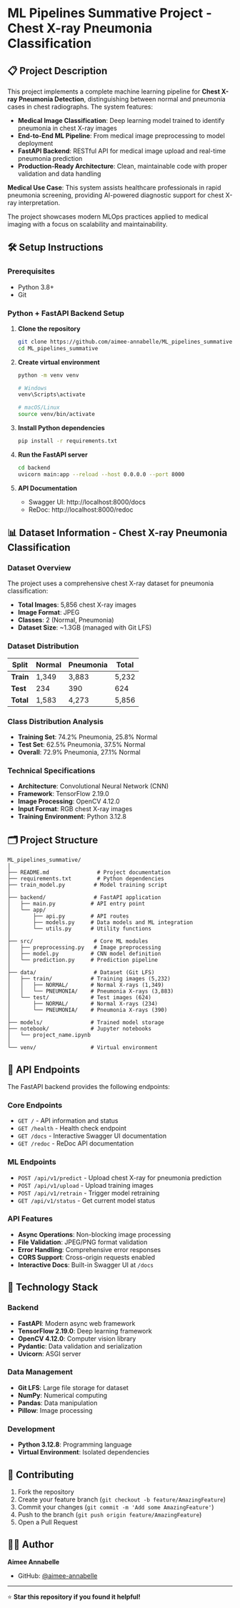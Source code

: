 # ML Pipelines Summative Project - Chest X-ray Pneumonia Classification

## 📋 Project Description

This project implements a complete machine learning pipeline for **Chest X-ray Pneumonia Detection**, distinguishing between normal and pneumonia cases in chest radiographs. The system features:

- **Medical Image Classification**: Deep learning model trained to identify pneumonia in chest X-ray images
- **End-to-End ML Pipeline**: From medical image preprocessing to model deployment
- **FastAPI Backend**: RESTful API for medical image upload and real-time pneumonia prediction
- **Production-Ready Architecture**: Clean, maintainable code with proper validation and data handling

**Medical Use Case**: This system assists healthcare professionals in rapid pneumonia screening, providing AI-powered diagnostic support for chest X-ray interpretation.

The project showcases modern MLOps practices applied to medical imaging with a focus on scalability and maintainability.

## 🛠️ Setup Instructions

### Prerequisites

- Python 3.8+
- Git

### Python + FastAPI Backend Setup

1. **Clone the repository**

   ```bash
   git clone https://github.com/aimee-annabelle/ML_pipelines_summative.git
   cd ML_pipelines_summative
   ```

2. **Create virtual environment**

   ```bash
   python -m venv venv

   # Windows
   venv\Scripts\activate

   # macOS/Linux
   source venv/bin/activate
   ```

3. **Install Python dependencies**

   ```bash
   pip install -r requirements.txt
   ```

4. **Run the FastAPI server**

   ```bash
   cd backend
   uvicorn main:app --reload --host 0.0.0.0 --port 8000
   ```

5. **API Documentation**
   - Swagger UI: http://localhost:8000/docs
   - ReDoc: http://localhost:8000/redoc

## 📊 Dataset Information - Chest X-ray Pneumonia Classification

### Dataset Overview

The project uses a comprehensive chest X-ray dataset for pneumonia classification:

- **Total Images**: 5,856 chest X-ray images
- **Image Format**: JPEG
- **Classes**: 2 (Normal, Pneumonia)
- **Dataset Size**: ~1.3GB (managed with Git LFS)

### Dataset Distribution

| Split     | Normal | Pneumonia | Total |
| --------- | ------ | --------- | ----- |
| **Train** | 1,349  | 3,883     | 5,232 |
| **Test**  | 234    | 390       | 624   |
| **Total** | 1,583  | 4,273     | 5,856 |

### Class Distribution Analysis

- **Training Set**: 74.2% Pneumonia, 25.8% Normal
- **Test Set**: 62.5% Pneumonia, 37.5% Normal
- **Overall**: 72.9% Pneumonia, 27.1% Normal

### Technical Specifications

- **Architecture**: Convolutional Neural Network (CNN)
- **Framework**: TensorFlow 2.19.0
- **Image Processing**: OpenCV 4.12.0
- **Input Format**: RGB chest X-ray images
- **Training Environment**: Python 3.12.8

## 🗂️ Project Structure

```
ML_pipelines_summative/
│
├── README.md               # Project documentation
├── requirements.txt        # Python dependencies
├── train_model.py         # Model training script
│
├── backend/               # FastAPI application
│   ├── main.py           # API entry point
│   └── app/
│       ├── api.py        # API routes
│       ├── models.py     # Data models and ML integration
│       └── utils.py      # Utility functions
│
├── src/                   # Core ML modules
│   ├── preprocessing.py   # Image preprocessing
│   ├── model.py          # CNN model definition
│   └── prediction.py     # Prediction pipeline
│
├── data/                  # Dataset (Git LFS)
│   ├── train/            # Training images (5,232)
│   │   ├── NORMAL/       # Normal X-rays (1,349)
│   │   └── PNEUMONIA/    # Pneumonia X-rays (3,883)
│   └── test/             # Test images (624)
│       ├── NORMAL/       # Normal X-rays (234)
│       └── PNEUMONIA/    # Pneumonia X-rays (390)
│
├── models/               # Trained model storage
├── notebook/             # Jupyter notebooks
│   └── project_name.ipynb
│
└── venv/                 # Virtual environment
```

## 🚀 API Endpoints

The FastAPI backend provides the following endpoints:

### Core Endpoints

- `GET /` - API information and status
- `GET /health` - Health check endpoint
- `GET /docs` - Interactive Swagger UI documentation
- `GET /redoc` - ReDoc API documentation

### ML Endpoints

- `POST /api/v1/predict` - Upload chest X-ray for pneumonia prediction
- `POST /api/v1/upload` - Upload training images
- `POST /api/v1/retrain` - Trigger model retraining
- `GET /api/v1/status` - Get current model status

### API Features

- **Async Operations**: Non-blocking image processing
- **File Validation**: JPEG/PNG format validation
- **Error Handling**: Comprehensive error responses
- **CORS Support**: Cross-origin requests enabled
- **Interactive Docs**: Built-in Swagger UI at `/docs`

## 🔧 Technology Stack

### Backend

- **FastAPI**: Modern async web framework
- **TensorFlow 2.19.0**: Deep learning framework
- **OpenCV 4.12.0**: Computer vision library
- **Pydantic**: Data validation and serialization
- **Uvicorn**: ASGI server

### Data Management

- **Git LFS**: Large file storage for dataset
- **NumPy**: Numerical computing
- **Pandas**: Data manipulation
- **Pillow**: Image processing

### Development

- **Python 3.12.8**: Programming language
- **Virtual Environment**: Isolated dependencies

## 🤝 Contributing

1. Fork the repository
2. Create your feature branch (`git checkout -b feature/AmazingFeature`)
3. Commit your changes (`git commit -m 'Add some AmazingFeature'`)
4. Push to the branch (`git push origin feature/AmazingFeature`)
5. Open a Pull Request

## 👨‍💻 Author

**Aimee Annabelle**

- GitHub: [@aimee-annabelle](https://github.com/aimee-annabelle)

---

⭐ **Star this repository if you found it helpful!**
